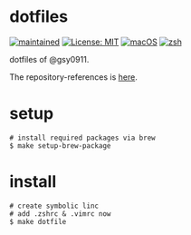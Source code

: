# dotfiles

[![maintained](https://img.shields.io/maintenance/yes/2022?label=maintained)](https://github.com/gsy0911/dotfiles/commits/main)
[![License: MIT](https://img.shields.io/badge/License-MIT-yellow.svg)](https://opensource.org/licenses/MIT)
[![macOS](https://img.shields.io/badge/macOS_Monterey-12.5-green.svg)]()
[![zsh](https://img.shields.io/badge/shell-zsh-green.svg)]()


dotfiles of @gsy0911.

The repository-references is [here](./REFERENCES.md).



# setup

```
# install required packages via brew
$ make setup-brew-package
```

# install

```
# create symbolic linc
# add .zshrc & .vimrc now
$ make dotfile
```
